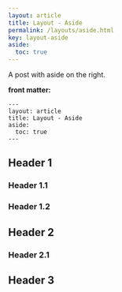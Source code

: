 ```yaml
---
layout: article
title: Layout - Aside
permalink: /layouts/aside.html
key: layout-aside
aside:
  toc: true
---
```


A post with aside on the right.

<!--more-->

**front matter:**

    ---
    layout: article
    title: Layout - Aside
    aside:
      toc: true
    ---

## Header 1

### Header 1.1

### Header 1.2

## Header 2

### Header 2.1

## Header 3